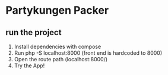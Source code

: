 # Partykungen Packer

## run the project

1. Install dependencies with compose
2. Run php -S localhost:8000 (front end is hardcoded to 8000)
3. Open the route path (localhost:8000/)
4. Try the App!
